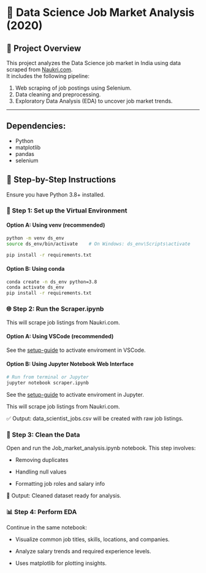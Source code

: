# 🧠 Data Science Job Market Analysis (2020)

## 📌 Project Overview

This project analyzes the Data Science job market in India using data scraped from [Naukri.com](https://www.naukri.com/).  
It includes the following pipeline:

1. Web scraping of job postings using Selenium.
2. Data cleaning and preprocessing.
3. Exploratory Data Analysis (EDA) to uncover job market trends.

---

## Dependencies:
* Python
* matplotlib
* pandas
* selenium

## 🚀 Step-by-Step Instructions
Ensure you have Python 3.8+ installed.


### 🥽 Step 1: Set up the Virtual Environment
#### Option A: Using venv (recommended)

```bash
python -m venv ds_env
source ds_env/bin/activate    # On Windows: ds_env\Scripts\activate

pip install -r requirements.txt
```

#### Option B: Using conda

```bash
conda create -n ds_env python=3.8
conda activate ds_env
pip install -r requirements.txt
```

### 🌐 Step 2: Run the Scraper.ipynb
This will scrape job listings from Naukri.com.

#### Option A: Using VSCode (recommended)

See the [setup-guide](EnvSetupGuide.pdf) to activate enviroment in VSCode.

#### Option B: Using Jupyter Notebook Web Interface

```bash
# Run from terminal or Jupyter
jupyter notebook scraper.ipynb
```
See the [setup-guide](EnvSetupGuide.pdf) to activate enviroment in Jupyter.


This will scrape job listings from Naukri.com.

✅ Output: data_scientist_jobs.csv will be created with raw job listings.

### 🧹 Step 3: Clean the Data
Open and run the Job_market_analysis.ipynb notebook. This step involves:

- Removing duplicates

- Handling null values

- Formatting job roles and salary info

💾 Output: Cleaned dataset ready for analysis.

### 📊 Step 4: Perform EDA
Continue in the same notebook:

- Visualize common job titles, skills, locations, and companies.

- Analyze salary trends and required experience levels.

- Uses matplotlib for plotting insights.